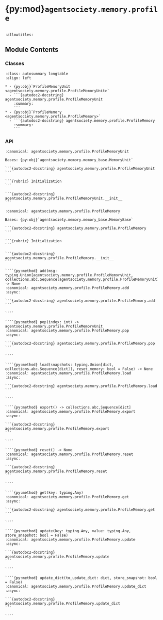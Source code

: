 # {py:mod}`agentsociety.memory.profile`

```{py:module} agentsociety.memory.profile
```

```{autodoc2-docstring} agentsociety.memory.profile
:allowtitles:
```

## Module Contents

### Classes

````{list-table}
:class: autosummary longtable
:align: left

* - {py:obj}`ProfileMemoryUnit <agentsociety.memory.profile.ProfileMemoryUnit>`
  - ```{autodoc2-docstring} agentsociety.memory.profile.ProfileMemoryUnit
    :summary:
    ```
* - {py:obj}`ProfileMemory <agentsociety.memory.profile.ProfileMemory>`
  - ```{autodoc2-docstring} agentsociety.memory.profile.ProfileMemory
    :summary:
    ```
````

### API

````{py:class} ProfileMemoryUnit(content: typing.Optional[dict] = None, activate_timestamp: bool = False)
:canonical: agentsociety.memory.profile.ProfileMemoryUnit

Bases: {py:obj}`agentsociety.memory.memory_base.MemoryUnit`

```{autodoc2-docstring} agentsociety.memory.profile.ProfileMemoryUnit
```

```{rubric} Initialization
```

```{autodoc2-docstring} agentsociety.memory.profile.ProfileMemoryUnit.__init__
```

````

`````{py:class} ProfileMemory(msg: typing.Optional[typing.Union[agentsociety.memory.profile.ProfileMemoryUnit, collections.abc.Sequence[agentsociety.memory.profile.ProfileMemoryUnit], dict, collections.abc.Sequence[dict]]] = None, activate_timestamp: bool = False)
:canonical: agentsociety.memory.profile.ProfileMemory

Bases: {py:obj}`agentsociety.memory.memory_base.MemoryBase`

```{autodoc2-docstring} agentsociety.memory.profile.ProfileMemory
```

```{rubric} Initialization
```

```{autodoc2-docstring} agentsociety.memory.profile.ProfileMemory.__init__
```

````{py:method} add(msg: typing.Union[agentsociety.memory.profile.ProfileMemoryUnit, collections.abc.Sequence[agentsociety.memory.profile.ProfileMemoryUnit]]) -> None
:canonical: agentsociety.memory.profile.ProfileMemory.add
:async:

```{autodoc2-docstring} agentsociety.memory.profile.ProfileMemory.add
```

````

````{py:method} pop(index: int) -> agentsociety.memory.profile.ProfileMemoryUnit
:canonical: agentsociety.memory.profile.ProfileMemory.pop
:async:

```{autodoc2-docstring} agentsociety.memory.profile.ProfileMemory.pop
```

````

````{py:method} load(snapshots: typing.Union[dict, collections.abc.Sequence[dict]], reset_memory: bool = False) -> None
:canonical: agentsociety.memory.profile.ProfileMemory.load
:async:

```{autodoc2-docstring} agentsociety.memory.profile.ProfileMemory.load
```

````

````{py:method} export() -> collections.abc.Sequence[dict]
:canonical: agentsociety.memory.profile.ProfileMemory.export
:async:

```{autodoc2-docstring} agentsociety.memory.profile.ProfileMemory.export
```

````

````{py:method} reset() -> None
:canonical: agentsociety.memory.profile.ProfileMemory.reset
:async:

```{autodoc2-docstring} agentsociety.memory.profile.ProfileMemory.reset
```

````

````{py:method} get(key: typing.Any)
:canonical: agentsociety.memory.profile.ProfileMemory.get
:async:

```{autodoc2-docstring} agentsociety.memory.profile.ProfileMemory.get
```

````

````{py:method} update(key: typing.Any, value: typing.Any, store_snapshot: bool = False)
:canonical: agentsociety.memory.profile.ProfileMemory.update
:async:

```{autodoc2-docstring} agentsociety.memory.profile.ProfileMemory.update
```

````

````{py:method} update_dict(to_update_dict: dict, store_snapshot: bool = False)
:canonical: agentsociety.memory.profile.ProfileMemory.update_dict
:async:

```{autodoc2-docstring} agentsociety.memory.profile.ProfileMemory.update_dict
```

````

`````
